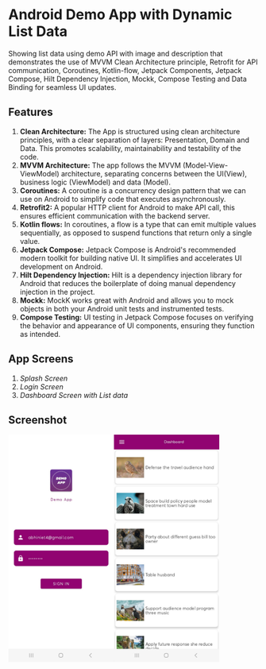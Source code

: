 
# Android Demo App with Dynamic List Data

Showing list data using demo API with image and description that demonstrates the use of MVVM Clean Architecture principle, Retrofit for API communication, Coroutines, Kotlin-flow, Jetpack Components, Jetpack Compose, Hilt Dependency Injection, Mockk, Compose Testing and Data Binding for seamless UI updates.

## Features

1. **Clean Architecture:** The App is structured using clean architecture principles, with a clear separation of layers: Presentation, Domain and Data. This promotes scalability, maintainability and testability of the code.
2. **MVVM Architecture:** The app follows the MVVM (Model-View-ViewModel) architecture, separating concerns between the UI(View), business logic (ViewModel) and data (Model).
3. **Coroutines:** A coroutine is a concurrency design pattern that we can use on Android to simplify code that executes asynchronously.
4. **Retrofit2:** A popular HTTP client for Android to make API call, this ensures efficient communication with the backend server.
5. **Kotlin flows:** In coroutines, a flow is a type that can emit multiple values sequentially, as opposed to suspend functions that return only a single value.
6. **Jetpack Compose:** Jetpack Compose is Android's recommended modern toolkit for building native UI. It simplifies and accelerates UI development on Android.
7. **Hilt Dependency Injection:** Hilt is a dependency injection library for Android that reduces the boilerplate of doing manual dependency injection in the project.
8. **Mockk:** MockK works great with Android and allows you to mock objects in both your Android unit tests and instrumented tests.
9. **Compose Testing:** UI testing in Jetpack Compose focuses on verifying the behavior and appearance of UI components, ensuring they function as intended.

## App Screens

1. *Splash Screen*
2. *Login Screen*
3. *Dashboard Screen with List data*

## Screenshot

<img width="425" alt="mobileScreenShot" src="https://github.com/AbhishekPathak195/LlyodDemoProject/blob/master/screenshot/demo_app_screens.jpg">




